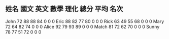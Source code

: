 姓名    國文    英文    數學    理化    總分    平均    名次
------------------------------------------------------------
John    72      88      88      84      0       0       0
Eric    88      82      77      80      0       0       0
Rick    63      49      55      68      0       0       0
Mary    72      64      82      74      0       0       0
Alice   92      79      93      89      0       0       0
Match   81      72      62      70      0       0       0
Sunny   78      77      51      72      0       0       0